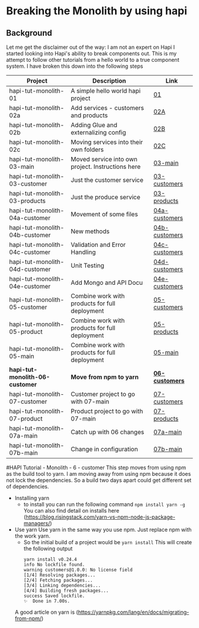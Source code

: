 # Breaking the Monolith by using hapi 
## Background
Let me get the disclaimer out of the way: I am not an expert on Hapi
I started looking into Hapi's ability to break components out.
This is my attempt to follow other tutorials from a hello world to a true component system.
I have broken this down into the following steps

| Project  | Description | Link |
|---|---|---|
|hapi-tut-monolith-01|A simple hello world hapi project| [01](https://github.com/quapaw/hapi-tut-monolith-01)|
|hapi-tut-monolith-02a|Add services - customers and products| [02A](https://github.com/quapaw/hapi-tut-monolith-02a)|
|hapi-tut-monolith-02b|Adding Glue and externalizing config| [02B](https://github.com/quapaw/hapi-tut-monolith-02b)|
|hapi-tut-monolith-02c|Moving services into their own folders| [02C](https://github.com/quapaw/hapi-tut-monolith-02c)|
|hapi-tut-monolith-03-main|Moved service into own project. Instructions here| [03-main](https://github.com/quapaw/hapi-tut-monolith-03-main)|
|hapi-tut-monolith-03-customer|Just the customer service| [03-customers](https://github.com/quapaw/hapi-tut-monolith-03-customers)|
|hapi-tut-monolith-03-products|Just the produce service| [03-products](https://github.com/quapaw/hapi-tut-monolith-03-products)|
|hapi-tut-monolith-04a-customer|Movement of some files| [04a-customers](https://github.com/quapaw/hapi-tut-monolith-04a-customers)|
|hapi-tut-monolith-04b-customer|New methods| [04b-customers](https://github.com/quapaw/hapi-tut-monolith-04b-customers)|
|hapi-tut-monolith-04c-customer|Validation and Error Handling|[04c-customers](https://github.com/quapaw/hapi-tut-monolith-04c-customers)|
|hapi-tut-monolith-04d-customer|Unit Testing|[04d-customers](https://github.com/quapaw/hapi-tut-monolith-04d-customers)|
|hapi-tut-monolith-04e-customer|Add Mongo and API Docu|[04e-customers](https://github.com/quapaw/hapi-tut-monolith-04e-customers)|
|hapi-tut-monolith-05-customer|Combine work with products for full deployment|[05-customers](https://github.com/quapaw/hapi-tut-monolith-05-customers)|
|hapi-tut-monolith-05-product|Combine work with products for full deployment|[05-products](https://github.com/quapaw/hapi-tut-monolith-05-product)|
|hapi-tut-monolith-05-main|Combine work with products for full deployment|[05-main](https://github.com/quapaw/hapi-tut-monolith-05-main)|
|**hapi-tut-monolith-06-customer**|**Move from npm to yarn**|**[06-customers](https://github.com/quapaw/hapi-tut-monolith-06-customers)**|
|hapi-tut-monolith-07-customer|Customer project to go with 07-main|[07-customers](https://github.com/quapaw/hapi-tut-monolith-07-customers)|
|hapi-tut-monolith-07-product|Product project to go with 07-main|[07-products](https://github.com/quapaw/hapi-tut-monolith-07-products)|
|hapi-tut-monolith-07a-main|Catch up with 06 changes|[07a-main](https://github.com/quapaw/hapi-tut-monolith-07a-main)|
|hapi-tut-monolith-07b-main|Change in configuration|[07b-main](https://github.com/quapaw/hapi-tut-monolith-07b-main)|




#HAPI Tutorial - Monolith - 6 - customer
This step moves from using npm as the build tool to yarn.
I am moving away from using npm because it does not lock the dependencies.
So a build two days apart could get different set of dependencies.

* Installing yarn
    * to install you can run the following command ```npm install yarn -g```
        You can also find detail on installs here (https://blog.risingstack.com/yarn-vs-npm-node-js-package-managers/)
* Use yarn
    Use yarn in the same way you use npm.  Just replace npm with the work yarn.
    * So the initial build of a project would be ```yarn install```
        This will create the following output
        ```
        yarn install v0.24.4
        info No lockfile found.
        warning customers@1.0.0: No license field
        [1/4] Resolving packages...
        [2/4] Fetching packages...
        [3/4] Linking dependencies...
        [4/4] Building fresh packages...
        success Saved lockfile.
        ✨  Done in 7.00s.
        ```
    A good article on yarn is (https://yarnpkg.com/lang/en/docs/migrating-from-npm/)
    